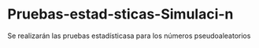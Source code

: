 # Pruebas-estad-sticas-Simulaci-n
Se realizarán las pruebas estadísticasa para los números pseudoaleatorios
